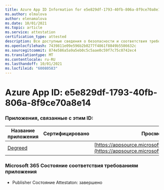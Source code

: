 ```yaml
---
title: Azure App ID Information for e5e829df-1793-40fb-806a-8f9ce70a8e14
ms.author: elmalova
author: elenamalova
ms.date: 10/01/2021
ms.topic: article
ms.service: attestation
certification_type: attested
description: Все доступные сведения о безопасности и соответствия требованиям для e5e829df-1793-40fb-806a-8f9ce70a8e14.
ms.openlocfilehash: 7439811e09e596b2b0277f4861f8849b5586632c
ms.sourcegitcommit: 874e586a5a9a5eb0c5c5aae0c59f7c75c0742ec4
ms.translationtype: MT
ms.contentlocale: ru-RU
ms.lasthandoff: 10/01/2021
ms.locfileid: "60080583"
---
```

# <a name="azure-app-id-e5e829df-1793-40fb-806a-8f9ce70a8e14"></a>Azure App ID: e5e829df-1793-40fb-806a-8f9ce70a8e14


### <a name="apps-associated-with-this-id"></a>Приложения, связанные с этим ID:
| **Название приложения** | **Сертифицировано** | **Просмотр в AppSource** |
|--------------|---------------|-----------------------|
| [Degreed](https://docs.microsoft.com/microsoft-365-app-certification/forward/WA200003252) |  | [https://appsource.microsoft.com/product/office/WA200003252](https://appsource.microsoft.com/product/office/WA200003252) |

### <a name="microsoft-365-app-compliance-status"></a>Microsoft 365 Состояние соответствия требованиям приложения
- Publisher Состояние Attestaton: завершено
